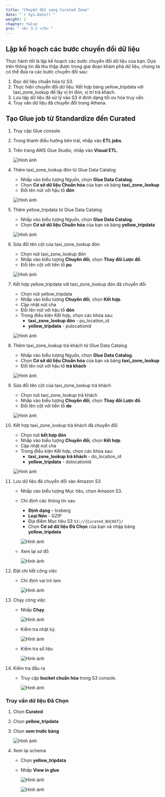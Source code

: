 ```yaml
---
title: "Chuyển đổi sang Curated Zone"
date: "`r Sys.Date()`"
weight: 2
chapter: false
pre: " <b> 3.2 </b> "
---
```


## Lập kế hoạch các bước chuyển đổi dữ liệu

Thực hành tốt là lập kế hoạch các bước chuyển đổi dữ liệu của bạn. Dựa trên thông tin đã thu thập được trong giai đoạn
khám phá dữ liệu, chúng ta có thể đưa ra các bước chuyển đổi sau:

1. Đọc dữ liệu chuẩn hóa từ S3.
2. Thực hiện chuyển đổi dữ liệu: Kết hợp bảng yellow_tripdata với taxi_zone_lookup để lấy vị trí đón, vị trí trả khách.
3. Lưu tập dữ liệu đã xử lý vào S3 ở định dạng tối ưu hóa truy vấn.
4. Truy vấn dữ liệu đã chuyển đổi trong Athena.

## Tạo Glue job từ Standardize đến Curated

1. Truy cập Glue console.
2. Trong thanh điều hướng bên trái, nhấp vào **ETL jobs**.
3. Trên trang AWS Glue Studio, nhấp vào **Visual ETL**.

   ![Hình ảnh](/repo_pmt_ws-fcj-004/images/3/1/31-001.png?featherlight=false&width=90pc)

4. Thêm taxi_zone_lookup đón từ Glue Data Catalog
    * Nhấp vào biểu tượng Nguồn, chọn **Glue Data Catalog**.
    * Chọn **Cơ sở dữ liệu Chuẩn hóa** của bạn và bảng **taxi_zone_lookup**
    * Đổi tên nút với hậu tố **đón**

   ![Hình ảnh](/repo_pmt_ws-fcj-004/images/3/2/32-001.png?featherlight=false&width=90pc)

5. Thêm yellow_tripdata từ Glue Data Catalog
    * Nhấp vào biểu tượng Nguồn, chọn **Glue Data Catalog**.
    * Chọn **Cơ sở dữ liệu Chuẩn hóa** của bạn và bảng **yellow_tripdata**

   ![Hình ảnh](/repo_pmt_ws-fcj-004/images/3/2/32-002.png?featherlight=false&width=90pc)

6. Sửa đổi tên cột của taxi_zone_lookup đón
    * Chọn nút taxi_zone_lookup đón
    * Nhấp vào biểu tượng **Chuyển đổi**, chọn **Thay đổi Lược đồ**.
    * Đổi tên cột với tiền tố **pu**

   ![Hình ảnh](/repo_pmt_ws-fcj-004/images/3/2/32-003.png?featherlight=false&width=90pc)

7. Kết hợp yellow_tripdata với taxi_zone_lookup đón đã chuyển đổi
    * Chọn nút yellow_tripdata
    * Nhấp vào biểu tượng **Chuyển đổi**, chọn **Kết hợp**.
    * Cập nhật nút cha
    * Đổi tên nút với hậu tố **đón**
    * Trong điều kiện Kết hợp, chọn các khóa sau:
        * **taxi_zone_lookup đón** - pu_location_id
        * **yellow_tripdata** - pulocationid

   ![Hình ảnh](/repo_pmt_ws-fcj-004/images/3/2/32-004.png?featherlight=false&width=90pc)

8. Thêm taxi_zone_lookup trả khách từ Glue Data Catalog
    * Nhấp vào biểu tượng Nguồn, chọn **Glue Data Catalog**.
    * Chọn **Cơ sở dữ liệu Chuẩn hóa** của bạn và bảng **taxi_zone_lookup**
    * Đổi tên nút với hậu tố **trả khách**

   ![Hình ảnh](/repo_pmt_ws-fcj-004/images/3/2/32-005.png?featherlight=false&width=90pc)

9. Sửa đổi tên cột của taxi_zone_lookup trả khách
    * Chọn nút taxi_zone_lookup trả khách
    * Nhấp vào biểu tượng **Chuyển đổi**, chọn **Thay đổi Lược đồ**.
    * Đổi tên cột với tiền tố **do**

   ![Hình ảnh](/repo_pmt_ws-fcj-004/images/3/2/32-006.png?featherlight=false&width=90pc)

10. Kết hợp taxi_zone_lookup trả khách đã chuyển đổi
    * Chọn nút **kết hợp đón**
    * Nhấp vào biểu tượng **Chuyển đổi**, chọn **Kết hợp**.
    * Cập nhật nút cha
    * Trong điều kiện Kết hợp, chọn các khóa sau:
        * **taxi_zone_lookup trả khách** - do_location_id
        * **yellow_tripdata** - dolocationid

    ![Hình ảnh](/repo_pmt_ws-fcj-004/images/3/2/32-007.png?featherlight=false&width=90pc)

11. Lưu dữ liệu đã chuyển đổi vào Amazon S3
    * Nhấp vào biểu tượng Mục tiêu, chọn Amazon S3.
    * Chỉ định các thông tin sau
        * **Định dạng** – Iceberg
        * **Loại Nén** - GZIP
        * Địa điểm Mục tiêu S3 `S3://{Curated_BUCKET}/`
        * Chọn **Cơ sở dữ liệu Đã Chọn** của bạn và nhập bảng **yellow_tripdata**

      ![Hình ảnh](/repo_pmt_ws-fcj-004/images/3/2/32-008.png?featherlight=false&width=90pc)
    * Xem lại sơ đồ

      ![Hình ảnh](/repo_pmt_ws-fcj-004/images/3/2/32-009.png?featherlight=false&width=90pc)

12. Đặt chi tiết công việc
    * Chỉ định vai trò Iam

      ![Hình ảnh](/repo_pmt_ws-fcj-004/images/3/1/31-005.png?featherlight=false&width=90pc)

13. Chạy công việc
    * Nhấp **Chạy**.

      ![Hình ảnh](/repo_pmt_ws-fcj-004/images/3/2/32-010.png?featherlight=false&width=90pc)
    * Kiểm tra nhật ký.

      ![Hình ảnh](/repo_pmt_ws-fcj-004/images/3/2/32-011.png?featherlight=false&width=90pc)

    * Kiểm tra số liệu

      ![Hình ảnh](/repo_pmt_ws-fcj-004/images/3/2/32-012.png?featherlight=false&width=90pc)

14. Kiểm tra đầu ra
    * Truy cập **bucket chuẩn hóa** trong S3 console.

      ![Hình ảnh](/repo_pmt_ws-fcj-004/images/3/2/32-013.png?featherlight=false&width=90pc)

### Truy vấn dữ liệu Đã Chọn

1. Chọn **Curated**
2. Chọn **yellow_tripdata**
3. Chọn **xem trước bảng**

   ![Hình ảnh](/repo_pmt_ws-fcj-004/images/3/2/32-016.png?featherlight=false&width=90pc)
4. Xem lại schema
    * Chọn **yellow_tripdata**
    * Nhấp **View in glue**

      ![Hình ảnh](/repo_pmt_ws-fcj-004/images/3/2/32-014.png?featherlight=false&width=90pc)

      ![Hình ảnh](/repo_pmt_ws-fcj-004/images/3/2/32-015.png?featherlight=false&width=90pc)
